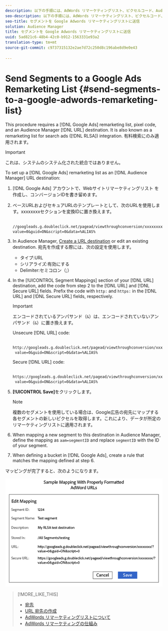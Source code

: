 ```yaml
---
description: 以下の手順には、AdWords リマーケティングリスト、ピクセルコード、Audience Manager の URL 宛先が必要です。検索広告向けリマーケティングリスト（RLSA）統合とも呼ばれます。有料検索にのみ適用されます。
seo-description: 以下の手順には、AdWords リマーケティングリスト、ピクセルコード、Audience Manager の URL 宛先が必要です。検索広告向けリマーケティングリスト（RLSA）統合とも呼ばれます。有料検索にのみ適用されます。
seo-title: セグメントを Google Adwords リマーケティングリストに送信
solution: Audience Manager
title: セグメントを Google Adwords リマーケティングリストに送信
uuid: 5ad821c6-48b4-42c0-b912-1563331e93a2
translation-type: tm+mt
source-git-commit: c9737315132e2ae7d72c250d8c196abe8d9e0e43

---
```



# Send Segments to a Google Ads Remarketing List {#send-segments-to-a-google-adwords-remarketing-list}

This procedure requires a [!DNL Google Ads] remarketing list, pixel code, and an Audience Manager [!DNL URL] destination. It is also known as a remarketing list for search ads ([!DNL RLSA]) integration. 有料検索にのみ適用されます。

>[!IMPORTANT]
>これは、システムのシステム化された統合ではありません。

To set up a [!DNL Google Ads] remarketing list as an [!DNL Audience Manager] URL destination:

1. [!DNL Google Ads] アカウントで、Webサイトリマーケティングリスト [](https://support.google.com/adwords/answer/2454064?hl=en) を作成し、コンバージョンIDを書き留めます。
1. ベースURLおよびセキュアURLのテンプレートとして、次のURLを使用します。xxxxxxxxセクションを変換IDに置き換えます。

   ```
    //googleads.g.doubleclick.net/pagead/viewthroughconversion/xxxxxxxx/?value=0&guid=ON&script=0&data=%ALIAS%
   ```

1. In Audience Manager, [Create a URL destination](../../features/destinations/manage-destinations.md#configure-url-destination) or edit an existing destination. 宛先を作成する際には、次の設定を使用します。
   * タイプ:URL
   * シリアライズ:有効にする
   * Delimiter:セミコロン（;）

1. In the [!UICONTROL Segment Mappings] section of your [!DNL URL] destination, add the code from step 2 to the [!DNL URL] and [!DNL Secure URL] fields. Prefix the code with `http:` and `https:` in the [!DNL URL] and [!DNL Secure URL] fields, respectively.

   >[!IMPORTANT]
   >
   >エンコードされているアンパサンド（`&`）は、エンコードされていないアンパサンド（`&`）に置き換えます。

   Unsecure [!DNL URL] code:

   ```
    http://googleads.g.doubleclick.net/pagead/viewthroughconversion/xxxxxxxx/?
    value=0&guid=ON&script=0&data=%ALIAS%
   ```

   Secure [!DNL URL] code:

   ```
    https://googleads.g.doubleclick.net/pagead/viewthroughconversion/xxxxxxxx/?
    value=0&guid=ON&script=0&data=%ALIAS%
   ```

1. **[!UICONTROL Save]**&#x200B;をクリックします。

   >[!NOTE]
   >
   >複数のセグメントを使用している場合は、Google広告の宛先にマップする各セグメントの新しいピクセルを取得します。これにより、データが所定のリマーケティングリストに適用されます。

1. When mapping a new segment to this destination in Audience Manager, define the mapping as `aam=segmentID` and replace `segmentID` with the ID of your segment.
1. When defining a bucket in [!DNL Google Ads], create a rule that matches the mapping defined at step 6.

マッピングが完了すると、次のようになります。

![](../assets/rlsa_mapping.png)

>[!MORE_LIKE_THIS]
>
>* [宛先](../../features/destinations/destinations.md)
>* [URL 宛先の作成](../../features/destinations/manage-destinations.md#configure-url-destination)
>* [AdWords リマーケティングリストについて](https://support.google.com/adwords/answer/2472738)
>* [AdWords リマーケティングの仕組み](https://support.google.com/adwords/answer/2454000)


